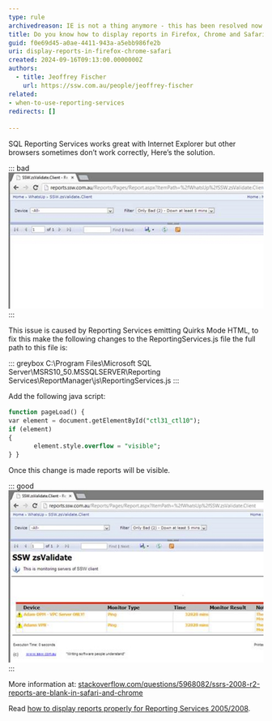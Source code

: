 ```yaml
---
type: rule
archivedreason: IE is not a thing anymore - this has been resolved now in current browsers
title: Do you know how to display reports in Firefox, Chrome and Safari (SQL Reporting Services 2008R2/2012)?
guid: f0e69d45-a0ae-4411-943a-a5ebb986fe2b
uri: display-reports-in-firefox-chrome-safari
created: 2024-09-16T09:13:00.0000000Z
authors: 
  - title: Jeoffrey Fischer
    url: https://ssw.com.au/people/jeoffrey-fischer
related:
- when-to-use-reporting-services
redirects: []

---
```


SQL Reporting Services works great with Internet Explorer but other browsers sometimes don’t work correctly, Here’s the solution.

<!--endintro-->

::: bad  
![Figure: Bad example - SQL RS does not work in Chrome by default](report-display-bad_1728009859158.jpg)  
:::

This issue is caused by Reporting Services emitting Quirks Mode HTML, to fix this make the following changes to the ReportingServices.js file the full path to this file is:

::: greybox
C:\Program Files\Microsoft SQL Server\MSRS10_50.MSSQLSERVER\Reporting Services\ReportManager\js\ReportingServices.js
:::

Add the following java script:

```sql
function pageLoad() {    
var element = document.getElementById("ctl31_ctl10");
if (element) 
{
       element.style.overflow = "visible"; 
} }
```

Once this change is made reports will be visible.

::: good  
![Figure: Good example - SQL RS fixed to correctly display in Chrome](report-display-good_1728009859159.jpg)
:::

More information at: [stackoverflow.com/questions/5968082/ssrs-2008-r2-reports-are-blank-in-safari-and-chrome](https://stackoverflow.com/questions/5968082/ssrs-2008-r2-ssrs-2012-reportviewer-reports-are-blank-in-safari-and-chrome)

Read [how to display reports properly for Reporting Services 2005/2008](https://www.ssw.com.au/ssw/Standards/Rules/RulesToBetterSQLReportingServices.aspx#FirefoxChromeReportDisplay20052008).
